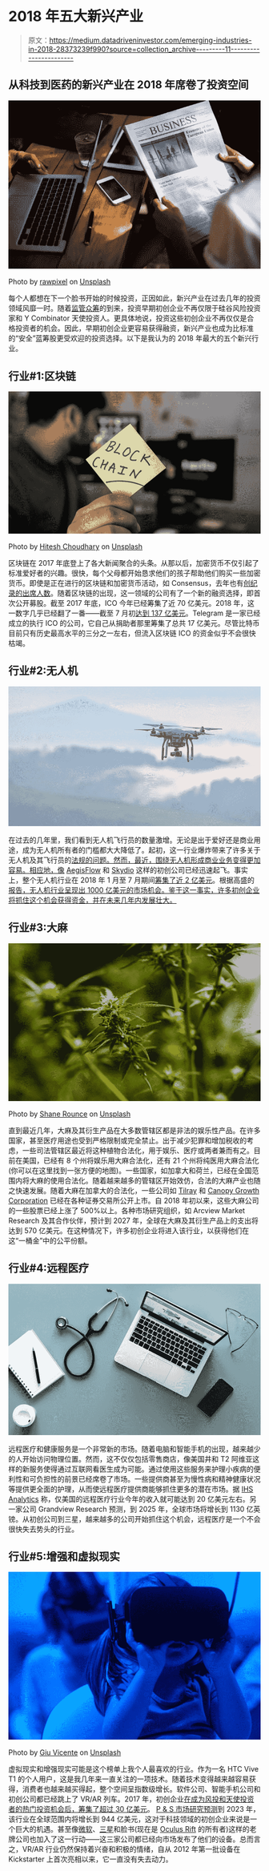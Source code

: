 # 2018 年五大新兴产业

> 原文：<https://medium.datadriveninvestor.com/emerging-industries-in-2018-28373239f990?source=collection_archive---------11----------------------->

## 从科技到医药的新兴产业在 2018 年席卷了投资空间

![](img/1ff7c5b12df3402f4d8a81ec41b160f2.png)

Photo by [rawpixel](https://unsplash.com/photos/WLDtOWLuSgA?utm_source=unsplash&utm_medium=referral&utm_content=creditCopyText) on [Unsplash](https://unsplash.com/search/photos/investing?utm_source=unsplash&utm_medium=referral&utm_content=creditCopyText)

每个人都想在下一个脸书开始的时候投资，正因如此，新兴产业在过去几年的投资领域风靡一时。随着[监管众筹](https://www.sec.gov/smallbusiness/exemptofferings/regcrowdfunding)的到来，投资早期初创企业不再仅限于硅谷风险投资家和 Y Combinator 天使投资人。更具体地说，投资这些初创企业不再仅仅是合格投资者的机会。因此，早期初创企业更容易获得融资，新兴产业也成为比标准的“安全”蓝筹股更受欢迎的投资选择。以下是我认为的 2018 年最大的五个新兴行业。

## 行业#1:区块链

![](img/924a6c5c2251415d7b96d8c8392f1175.png)

Photo by [Hitesh Choudhary](https://unsplash.com/photos/JNxTZzpHmsI?utm_source=unsplash&utm_medium=referral&utm_content=creditCopyText) on [Unsplash](https://unsplash.com/search/photos/blockchain?utm_source=unsplash&utm_medium=referral&utm_content=creditCopyText)

区块链在 2017 年底登上了各大新闻聚合的头条。从那以后，加密货币不仅引起了标准爱好者的兴趣。很快，每个父母都开始恳求他们的孩子帮助他们购买一些加密货币。即使是正在进行的区块链和加密货币活动，如 Consensus，去年也有[创纪录的出席人数](https://www.coindesk.com/events/consensus-2017/)。随着区块链的出现，这一领域的公司有了一个新的融资选择，即首次公开募股。截至 2017 年底，ICO 今年已经筹集了近 70 亿美元。2018 年，这一数字几乎已经翻了一番——截至 7 月初[达到 137 亿美元](https://www.businessinsider.com/global-ico-activity-spikes-2018-7)。Telegram 是一家已经成立的执行 ICO 的公司，它自己从捐助者那里筹集了总共 17 亿美元。尽管比特币目前只有历史最高水平的三分之一左右，但流入区块链 ICO 的资金似乎不会很快枯竭。

## 行业#2:无人机

![](img/4fdb7741861e3d2847ae69b1739488e8.png)

在过去的几年里，我们看到无人机飞行员的数量激增。无论是出于爱好还是商业用途，成为无人机所有者的门槛都大大降低了。起初，这一行业爆炸带来了许多关于无人机及其飞行员的[法规的问题。然而，最近，围绕无人机形成商业业务变得更加容易。相应地，像](https://www.businessinsider.com/the-global-drone-regulation-landscape-2018-3) [AegisFlow](https://www.aegisflow.com/) 和 [Skydio](https://www.skydio.com/) 这样的初创公司已经迅速起飞。事实上，整个无人机行业在 2018 年 1 月至 7 月期间[筹集了近 2 亿美元](https://uavcoach.com/fundraising-2018/)。根据高盛的[报告，无人机行业呈现出 1000 亿美元的市场机会。鉴于这一事实，许多初创企业将抓住这个机会获得资金，并在未来几年内发展壮大。](https://www.goldmansachs.com/insights/technology-driving-innovation/drones/)

## 行业#3:大麻

![](img/bda3c2622387684a91683f6bda25d214.png)

Photo by [Shane Rounce](https://unsplash.com/photos/fgtcAGglstc?utm_source=unsplash&utm_medium=referral&utm_content=creditCopyText) on [Unsplash](https://unsplash.com/search/photos/cannabis-store?utm_source=unsplash&utm_medium=referral&utm_content=creditCopyText)

直到最近几年，大麻及其衍生产品在大多数管辖区都是非法的娱乐性产品。在许多国家，甚至医疗用途也受到严格限制或完全禁止。出于减少犯罪和增加税收的考虑，一些司法管辖区最近将这种植物合法化，用于娱乐、医疗或两者兼而有之。目前在美国，已经有 8 个州将娱乐用大麻合法化，还有 21 个州将纯医用大麻合法化(你可以在这里找到一张方便的地图)。一些国家，如加拿大和荷兰，已经在全国范围内将大麻的使用合法化。随着越来越多的管辖区开始效仿，合法的大麻产业也随之快速发展。随着大麻在加拿大的合法化，一些公司如 [Tilray](https://www.tilray.com/) 和 [Canopy Growth Corporation](https://www.canopygrowth.com/) 已经在各种证券交易所公开上市。自 2018 年初以来，这些大麻公司的一些股票已经上涨了 500%以上。各种市场研究组织，如 Arcview Market Research 及其合作伙伴，预计到 2027 年，全球在大麻及其衍生产品上的支出将达到 570 亿美元。在这种情况下，许多初创企业将进入该行业，以获得他们在这“一桶金”中的公平份额。

## 行业#4:远程医疗

![](img/d6ec6aac42b59a2321f06ae7a092afe0.png)

远程医疗和健康服务是一个非常新的市场。随着电脑和智能手机的出现，越来越少的人开始访问物理位置。然而，这不仅仅包括零售商店，像美国井和 T2 阿维亚这样的新服务使得通过互联网看医生成为可能。通过使用这些服务来护理小疾病的便利性和可负担性的前景已经席卷了市场。一些提供商甚至为慢性病和精神健康状况等提供更全面的护理，从而使远程医疗提供商能够抓住更多的潜在市场。据 [IHS Analytics](https://www.forbes.com/sites/brucejapsen/2013/12/22/obamacare-doctor-shortage-to-spur-2-billion-telehealth-market/#20c431772abe) 称，仅美国的远程医疗行业今年的收入就可能达到 20 亿美元左右。另一家公司 Grandview Research 预测，到 2025 年，全球市场将增长到 1130 亿英镑。从初创公司到三星，越来越多的公司开始抓住这个机会，远程医疗是一个不会很快失去势头的行业。

## 行业#5:增强和虚拟现实

![](img/0b1860925fe11273bc527fa4f3e2dfc3.png)

Photo by [Giu Vicente](https://unsplash.com/photos/FMArg2k3qOU?utm_source=unsplash&utm_medium=referral&utm_content=creditCopyText) on [Unsplash](https://unsplash.com/search/photos/virtual-reality?utm_source=unsplash&utm_medium=referral&utm_content=creditCopyText)

虚拟现实和增强现实可能是这个榜单上我个人最喜欢的行业。作为一名 HTC Vive T1 的个人用户，这是我几年来一直关注的一项技术。随着技术变得越来越容易获得，消费者也越来越买得起，整个空间呈指数级增长。软件公司、智能手机公司和初创公司都已经跳上了 VR/AR 列车。2017 年，初创企业[在成为风投和天使投资者的热门投资机会后，筹集了超过 30 亿美元](https://venturebeat.com/2018/04/03/ar-vr-startups-raise-record-3-6-billion-in-last-12-months-as-market-transition-accelerates/)。 [P & S 市场研究预测](https://www.marketwatch.com/press-release/global-augmented-reality-ar-virtual-reality-vr-market-outlook-to-2023-by-devices-component-application-and-geography---researchandmarketscom-2018-07-30)到 2023 年，该行业在全球范围内将增长到 944 亿美元，这对于科技领域的初创企业来说是一个巨大的机遇。甚至像[微软](https://www.microsoft.com/en-US/hololens)、[三星](https://www.samsung.com/us/mobile/virtual-reality/gear-vr/gear-vr-with-controller-sm-r324nzaaxar/)和脸书(现在是 [Oculus Rift](https://www.oculus.com/rift/#oui-csl-rift-games=star-trek) 的所有者)这样的老牌公司也加入了这一行动——这三家公司都已经向市场发布了他们的设备。总而言之，VR/AR 行业仍然保持着兴奋和积极的情绪，自从 2012 年第一批设备在 Kickstarter 上首次亮相以来，它一直没有失去动力。
